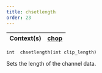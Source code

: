 ```yaml
---
title: chsetlength
order: 23
---
```

| Context(s) | [chop](../contexts/chop.html) |
| --- | --- |

`int  chsetlength(int clip_length)`

Sets the length of the channel data.
